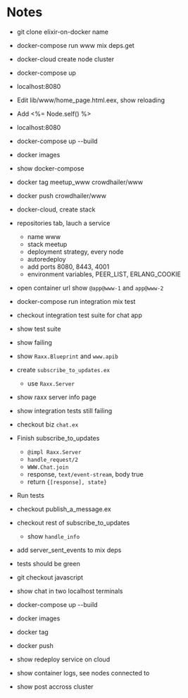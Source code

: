# Notes

- git clone elixir-on-docker name

- docker-compose run www mix deps.get

- docker-cloud create node cluster

- docker-compose up

- localhost:8080

- Edit lib/www/home_page.html.eex, show reloading

- Add <%= Node.self() %>

- localhost:8080

- docker-compose up --build

- docker images

- show docker-compose

- docker tag meetup_www crowdhailer/www

- docker push crowdhailer/www

- docker-cloud, create stack

- repositories tab, lauch a service
  - name www
  - stack meetup
  - deployment strategy, every node
  - autoredeploy
  - add ports 8080, 8443, 4001
  - environment variables, PEER_LIST, ERLANG_COOKIE

- open container url show `@app@www-1` and `app@www-2`

- docker-compose <files> run integration mix test

- checkout integration test suite for chat app

- show test suite

- show failing

- show `Raxx.Blueprint` and `www.apib`

- create `subscribe_to_updates.ex`
  - use `Raxx.Server`

- show raxx server info page

- show integration tests still failing

- checkout biz `chat.ex`

- Finish subscribe_to_updates
  - `@impl Raxx.Server`
  - `handle_request/2`
  - `WWW.Chat.join`
  - response, `text/event-stream`, body true
  - return `{[response], state}`

- Run tests

- checkout publish_a_message.ex

- checkout rest of subscribe_to_updates
  - show `handle_info`

- add server_sent_events to mix deps

- tests should be green

- git checkout javascript

- show chat in two localhost terminals

- docker-compose up --build

- docker images

- docker tag

- docker push

- show redeploy service on cloud

- show container logs, see nodes connected to

- show post accross cluster
